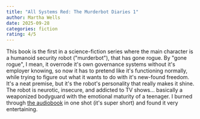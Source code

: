 ```yaml
---
title: "All Systems Red: The Murderbot Diaries 1"
author: Martha Wells
date: 2025-09-28
categories: fiction
rating: 4/5
---
```


This book is the first in a science-fiction series where the main character is a humanoid security robot ("murderbot"), that has gone rogue. By "gone rogue", I mean, it overrode it's own governance systems without it's employer knowing, so now it has to pretend like it's functioning normally, while trying to figure out what it wants to do with it's new-found freedom. It's a neat premise, but it's the robot's personality that really makes it shine. The robot is neurotic, insecure, and addicted to TV shows... basically a weaponized bodyguard with the emotional maturity of a teenager. I burned through [the audiobook](https://www.graphicaudio.net/the-murderbot-diaries-1-all-systems-red.html?srsltid=AfmBOor_s4Nev-bQSoOOTjBCX9R55d25X9OvyLbTGbGUwkSkTpi0AoSs) in one shot (it's super short) and found it very entertaining.
